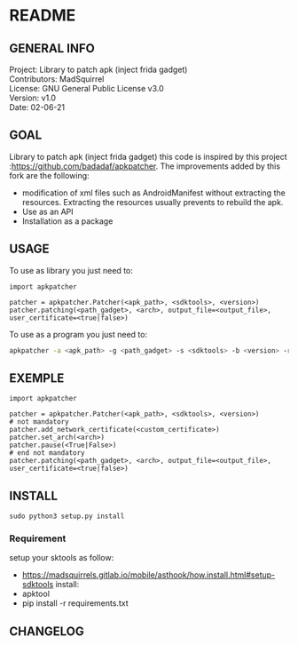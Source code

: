 # README


## GENERAL INFO


  Project: Library to patch apk (inject frida gadget)  
  Contributors: MadSquirrel  
  License: GNU General Public License v3.0  
  Version: v1.0  
  Date: 02-06-21  

## GOAL

  Library to patch apk (inject frida gadget)
	this code is inspired by this project :https://github.com/badadaf/apkpatcher.
The improvements added by this fork are the following:  
- modification of xml files such as AndroidManifest without extracting the
resources. Extracting the resources usually prevents to rebuild the apk.
- Use as an API
- Installation as a package

## USAGE

  To use as library you just need to:  
  ```python3
  import apkpatcher

  patcher = apkpatcher.Patcher(<apk_path>, <sdktools>, <version>)
  patcher.patching(<path_gadget>, <arch>, output_file=<output_file>, user_certificate=<true|false>)
  ```

  To use as a program you just need to:  
  ```bash
  apkpatcher -a <apk_path> -g <path_gadget> -s <sdktools> -b <version> -r <arch> -o <output_file>
  ```



## EXEMPLE

  ```python3
  import apkpatcher

  patcher = apkpatcher.Patcher(<apk_path>, <sdktools>, <version>)
  # not mandatory
  patcher.add_network_certificate(<custom_certificate>)
  patcher.set_arch(<arch>)
  patcher.pause(<True|False>)
  # end not mandatory
  patcher.patching(<path_gadget>, <arch>, output_file=<output_file>, user_certificate=<true|false>)
  ```

## INSTALL

  ```python3
  sudo python3 setup.py install
  ```

### Requirement
  setup your sktools as follow:
  - https://madsquirrels.gitlab.io/mobile/asthook/how.install.html#setup-sdktools
  install:
  - apktool
  - pip install -r requirements.txt


## CHANGELOG

